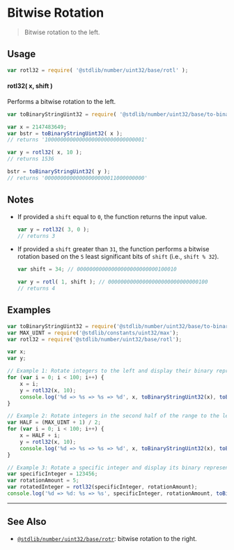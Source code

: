 <!--

@license Apache-2.0

Copyright (c) 2018 The Stdlib Authors.

Licensed under the Apache License, Version 2.0 (the "License");
you may not use this file except in compliance with the License.
You may obtain a copy of the License at

   http://www.apache.org/licenses/LICENSE-2.0

Unless required by applicable law or agreed to in writing, software
distributed under the License is distributed on an "AS IS" BASIS,
WITHOUT WARRANTIES OR CONDITIONS OF ANY KIND, either express or implied.
See the License for the specific language governing permissions and
limitations under the License.

-->

# Bitwise Rotation

> Bitwise rotation to the left.

<section class="usage">

## Usage

```javascript
var rotl32 = require( '@stdlib/number/uint32/base/rotl' );
```

#### rotl32( x, shift )

Performs a bitwise rotation to the left.

```javascript
var toBinaryStringUint32 = require( '@stdlib/number/uint32/base/to-binary-string' );

var x = 2147483649;
var bstr = toBinaryStringUint32( x );
// returns '10000000000000000000000000000001'

var y = rotl32( x, 10 );
// returns 1536

bstr = toBinaryStringUint32( y );
// returns '00000000000000000000011000000000'
```

</section>

<!-- /.usage -->

<section class="notes">

## Notes

-   If provided a `shift` equal to `0`, the function returns the input value.

    ```javascript
    var y = rotl32( 3, 0 );
    // returns 3
    ```

-   If provided a `shift` greater than `31`, the function performs a bitwise rotation based on the `5` least significant bits of `shift` (i.e., `shift % 32`).

    ```javascript
    var shift = 34; // 00000000000000000000000000100010

    var y = rotl( 1, shift ); // 00000000000000000000000000000100
    // returns 4
    ```

</section>

<!-- /.notes -->

<section class="examples">

## Examples

<!-- eslint no-undef: "error" -->

```javascript
var toBinaryStringUint32 = require('@stdlib/number/uint32/base/to-binary-string');
var MAX_UINT = require('@stdlib/constants/uint32/max');
var rotl32 = require('@stdlib/number/uint32/base/rotl');

var x;
var y;

// Example 1: Rotate integers to the left and display their binary representations
for (var i = 0; i < 100; i++) {
    x = i;
    y = rotl32(x, 10);
    console.log('%d => %s => %s => %d', x, toBinaryStringUint32(x), toBinaryStringUint32(y), y);
}

// Example 2: Rotate integers in the second half of the range to the left and display their binary representations
var HALF = (MAX_UINT + 1) / 2;
for (var i = 0; i < 100; i++) {
    x = HALF + i;
    y = rotl32(x, 10);
    console.log('%d => %s => %s => %d', x, toBinaryStringUint32(x), toBinaryStringUint32(y), y);
}

// Example 3: Rotate a specific integer and display its binary representation
var specificInteger = 123456;
var rotationAmount = 5;
var rotatedInteger = rotl32(specificInteger, rotationAmount);
console.log('%d => %d: %s => %s', specificInteger, rotationAmount, toBinaryStringUint32(specificInteger), toBinaryStringUint32(rotatedInteger));
```

</section>

<!-- /.examples -->

<!-- Section for related `stdlib` packages. Do not manually edit this section, as it is automatically populated. -->

<section class="related">

* * *

## See Also

-   <span class="package-name">[`@stdlib/number/uint32/base/rotr`][@stdlib/number/uint32/base/rotr]</span><span class="delimiter">: </span><span class="description">bitwise rotation to the right.</span>

</section>

<!-- /.related -->

<!-- Section for all links. Make sure to keep an empty line after the `section` element and another before the `/section` close. -->

<section class="links">

<!-- <related-links> -->

[@stdlib/number/uint32/base/rotr]: https://github.com/stdlib-js/stdlib/tree/develop/lib/node_modules/%40stdlib/number/uint32/base/rotr

<!-- </related-links> -->

</section>

<!-- /.links -->
